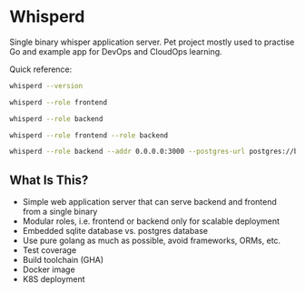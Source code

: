 # Whisperd

Single binary whisper application server. Pet project mostly used to practise Go and example app for DevOps and CloudOps learning.

Quick reference:

```sh
whisperd --version

whisperd --role frontend

whisperd --role backend

whisperd --role frontend --role backend

whisperd --role backend --addr 0.0.0.0:3000 --postgres-url postgres://bla/foo
```

## What Is This?

- Simple web application server that can serve backend and frontend from a single binary
- Modular roles, i.e. frontend or backend only for scalable deployment
- Embedded sqlite database vs. postgres database
- Use pure golang as much as possible, avoid frameworks, ORMs, etc.
- Test coverage
- Build toolchain (GHA)
- Docker image
- K8S deployment
